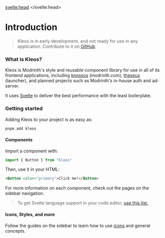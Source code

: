 <svelte:head>
    <title>Introduction - Kleos</title>
</svelte:head>

# Introduction

> Kleos is in early development, and not ready for use in any application. Contribute to it on [GitHub](https://github.com/modrinth/kleos).

### What is Kleos?

Kleos is Modrinth's style and reusable component library for use in all of its frontend applications, including [knossos](https://github.com/modrinth/knossos) (modrinth.com), [theseus](https://github.com/modrinth/theseus) (launcher), and planned projects such as Modrinth's in-house auth and ad-server.

It uses [Svelte](https://svelte.dev/) to deliver the best performance with the least boilerplate.

### Getting started

Adding Kleos to your project is as easy as:

```bash
pnpm add kleos
```

#### Components

Import a component with:
```js
import { Button } from "kleos"
```

Then, use it in your HTML:

```html
<Button color="primary">Click me!</Button>
```

For more information on each component, check out the pages on the sidebar navigation.

> To get Svelte language support in your code editor, [use this list.](https://sveltesociety.dev/tools#editor-support)

#### Icons, Styles, and more

Follow the guides on the sidebar to learn how to use [icons](/getting-started/icons) and general concepts.